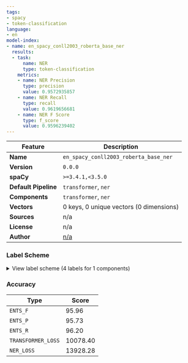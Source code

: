 ```yaml
---
tags:
- spacy
- token-classification
language:
- en
model-index:
- name: en_spacy_conll2003_roberta_base_ner
  results:
  - task:
      name: NER
      type: token-classification
    metrics:
    - name: NER Precision
      type: precision
      value: 0.9572935857
    - name: NER Recall
      type: recall
      value: 0.9619656681
    - name: NER F Score
      type: f_score
      value: 0.9596239402
---
```

| Feature | Description |
| --- | --- |
| **Name** | `en_spacy_conll2003_roberta_base_ner` |
| **Version** | `0.0.0` |
| **spaCy** | `>=3.4.1,<3.5.0` |
| **Default Pipeline** | `transformer`, `ner` |
| **Components** | `transformer`, `ner` |
| **Vectors** | 0 keys, 0 unique vectors (0 dimensions) |
| **Sources** | n/a |
| **License** | n/a |
| **Author** | [n/a]() |

### Label Scheme

<details>

<summary>View label scheme (4 labels for 1 components)</summary>

| Component | Labels |
| --- | --- |
| **`ner`** | `LOC`, `MISC`, `ORG`, `PER` |

</details>

### Accuracy

| Type | Score |
| --- | --- |
| `ENTS_F` | 95.96 |
| `ENTS_P` | 95.73 |
| `ENTS_R` | 96.20 |
| `TRANSFORMER_LOSS` | 10078.40 |
| `NER_LOSS` | 13928.28 |